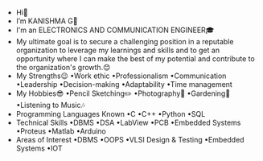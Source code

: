 - Hi👋
- I’m KANISHMA G🤩
- I'm an ELECTRONICS AND COMMUNICATION ENGINEER🎓
- My ultimate goal is to secure a challenging position in a reputable organization to leverage my learnings and skills and to get an opportunity where I can make the best of my potential and contribute to the organization's growth.😊
- My Strengths😉
•Work ethic
•Professionalism
•Communication
•Leadership
•Decision-making
•Adaptability
•Time management
- My Hobbies😎
•Pencil Sketching✏️
•Photography📸
•Gardening🌱
•Listening to Music🎶
- Programming Languages Known
•C
•C++
•Python
•SQL
- Technical Skills
•DBMS
•DSA
•LabView
•PCB
•Embedded Systems
•Proteus
•Matlab
•Arduino
- Areas of Interest
•DBMS
•OOPS
•VLSI Design & Testing
•Embedded Systems
•IOT
